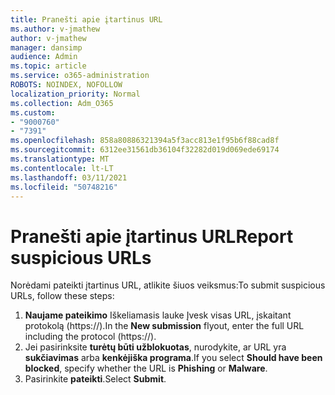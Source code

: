 ```yaml
---
title: Pranešti apie įtartinus URL
ms.author: v-jmathew
author: v-jmathew
manager: dansimp
audience: Admin
ms.topic: article
ms.service: o365-administration
ROBOTS: NOINDEX, NOFOLLOW
localization_priority: Normal
ms.collection: Adm_O365
ms.custom:
- "9000760"
- "7391"
ms.openlocfilehash: 858a80886321394a5f3acc813e1f95b6f88cad8f
ms.sourcegitcommit: 6312ee31561db36104f32282d019d069ede69174
ms.translationtype: MT
ms.contentlocale: lt-LT
ms.lasthandoff: 03/11/2021
ms.locfileid: "50748216"
---
```

# <a name="report-suspicious-urls"></a><span data-ttu-id="15b2d-102">Pranešti apie įtartinus URL</span><span class="sxs-lookup"><span data-stu-id="15b2d-102">Report suspicious URLs</span></span>

<span data-ttu-id="15b2d-103">Norėdami pateikti įtartinus URL, atlikite šiuos veiksmus:</span><span class="sxs-lookup"><span data-stu-id="15b2d-103">To submit suspicious URLs, follow these steps:</span></span>

1. <span data-ttu-id="15b2d-104">**Naujame pateikimo** Iškeliamasis lauke Įvesk visas URL, įskaitant protokolą (https://).</span><span class="sxs-lookup"><span data-stu-id="15b2d-104">In the **New submission** flyout, enter the full URL including the protocol (https://).</span></span>
2. <span data-ttu-id="15b2d-105">Jei pasirinksite **turėtų būti užblokuotas**, nurodykite, ar URL yra **sukčiavimas** arba **kenkėjiška programa**.</span><span class="sxs-lookup"><span data-stu-id="15b2d-105">If you select **Should have been blocked**, specify whether the URL is **Phishing** or **Malware**.</span></span>
3. <span data-ttu-id="15b2d-106">Pasirinkite **pateikti**.</span><span class="sxs-lookup"><span data-stu-id="15b2d-106">Select **Submit**.</span></span>
